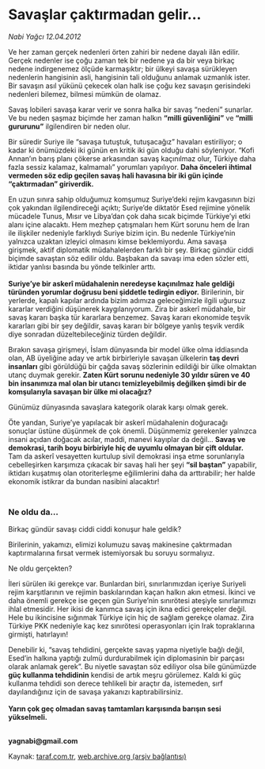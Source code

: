 # Savaşlar çaktırmadan gelir...

*Nabi Yağcı 12.04.2012*

<div class="yazi"><p>Ve her zaman gerçek nedenleri örten zahiri bir nedene dayalı ilân edilir. Gerçek nedenler ise çoğu zaman tek bir nedene ya da bir veya birkaç nedene indirgenemez ölçüde karmaşıktır; bir ülkeyi savaşa sürükleyen nedenlerin hangisinin asli, hangisinin tali olduğunu anlamak uzmanlık ister. Bir savaşın asıl yükünü çekecek olan halk ise çoğu kez savaşın gerisindeki nedenleri bilemez, bilmesi mümkün de olamaz. </p>
<p>Savaş lobileri savaşa karar verir ve sonra halka bir savaş “nedeni” sunarlar. Ve bu neden şaşmaz biçimde her zaman halkın <b>“milli güvenliğini”</b> ve<b> “milli gururunu”</b> ilgilendiren bir neden olur. </p>
<p>Bir süredir Suriye ile “savaşa tutuştuk, tutuşacağız” havaları estiriliyor; o kadar ki önümüzdeki iki günün en kritik iki gün olduğu dahi söyleniyor. “Kofi Annan’ın barış planı çökerse arkasından savaş kaçınılmaz olur, Türkiye daha fazla sessiz kalamaz, kalmamalı” yorumları yapılıyor. <b>Daha önceleri ihtimal vermeden söz edip geçilen savaş hali havasına bir iki gün içinde “çaktırmadan” giriverdik.</b> </p>
<p>En uzun sınıra sahip olduğumuz komşumuz Suriye’deki rejim kavgasının bizi çok yakından ilgilendireceği açıktı; Suriye’de diktatör Esed rejimine yönelik mücadele Tunus, Mısır ve Libya’dan çok daha sıcak biçimde Türkiye’yi etki alanı içine alacaktı. Hem mezhep çatışmaları hem Kürt sorunu hem de İran ile ilişkiler nedeniyle farklıydı Suriye bizim için. Bu nedenle Türkiye’nin yalnızca uzaktan izleyici olmasını kimse beklemiyordu. Ama savaşa girişmek, aktif diplomatik müdahalelerden farklı bir şey. Birkaç gündür ciddi biçimde savaştan söz edilir oldu. Başbakan da savaşı ima eden sözler etti, iktidar yanlısı basında bu yönde telkinler arttı.<br/><br/><b>Suriye’ye bir askerî müdahalenin neredeyse kaçınılmaz hale geldiği türünden yorumlar doğrusu beni şiddetle tedirgin ediyor.</b> Birilerinin, bir yerlerde, kapalı kapılar ardında bizim adımıza geleceğimizle ilgili uğursuz kararlar verdiğini düşünerek kaygılanıyorum. Zira bir askerî müdahale, bir savaş kararı başka tür kararlara benzemez. Savaş kararı ekonomide teşvik kararları gibi bir şey değildir, savaş kararı bir bölgeye yanlış teşvik verdik diye sonradan düzeltebileceğiniz türden değildir. </p>
<p>Bırakın savaşa girişmeyi, İslam dünyasında bir model ülke olma iddiasında olan, AB üyeliğine aday ve artık birbirleriyle savaşan ülkelerin <b>taş devri insanları</b> gibi görüldüğü bir çağda savaş sözlerinin edildiği bir ülke olmaktan utanç duymak gerekir. <b>Zaten Kürt sorunu nedeniyle 30 yıldır süren ve 40 bin insanımıza mal olan bir utancı temizleyebilmiş değilken şimdi bir de komşularıyla savaşan bir ülke mi olacağız? </b></p>
<p>Günümüz dünyasında savaşlara kategorik olarak karşı olmak gerek.</p>
<p>Öte yandan, Suriye’ye yapılacak bir askerî müdahalenin doğuracağı sonuçlar üstüne düşünmek de çok önemli. Düşünmemiz gerekenler yalnızca insani açıdan doğacak acılar, maddi, manevi kayıplar da değil... <b>Savaş ve demokrasi, tarih boyu birbiriyle hiç de uyumlu olmayan bir çift oldular.</b> Tam da askerî vesayetten kurtulup sivil demokrasi inşa etme sorunlarıyla cebelleşirken karşımıza çıkacak bir savaş hali her şeyi <b>“sil baştan”</b> yapabilir, iktidarı kuşatmış olan otoriterleşme eğilimlerini daha da arttırabilir; her halde ekonomik istikrar da bundan nasibini alacaktır!<br/></p>
<p></p>
<h3><br/>Ne oldu da...</h3>
<p>Birkaç gündür savaşı ciddi ciddi konuşur hale geldik? </p>
<p>Birilerinin, yakamızı, elimizi kolumuzu savaş makinesine çaktırmadan kaptırmalarına fırsat vermek istemiyorsak bu soruyu sormalıyız. </p>
<p>Ne oldu gerçekten?</p>
<p>İleri sürülen iki gerekçe var. Bunlardan biri, sınırlarımızdan içeriye Suriyeli rejim karşıtlarının ve rejimin baskılarından kaçan halkın akın etmesi. İkinci ve daha önemli gerekçe ise geçen gün Suriye’nin sınırötesi ateşiyle sınırlarımızı ihlal etmesidir. Her ikisi de kanımca savaş için ikna edici gerekçeler değil. Hele bu ikincisine sığınmak Türkiye için hiç de sağlam gerekçe olamaz. Zira Türkiye PKK nedeniyle kaç kez sınırötesi operasyonları için Irak topraklarına girmişti, hatırlayın! </p>
<p>Denebilir ki, “savaş tehdidini, gerçekte savaş yapma niyetiyle bağlı değil, Esed’in halkına yaptığı zulmü durdurabilmek için diplomasinin bir parçası olarak anlamak gerek”. Bu niyetle savaştan söz ediliyor olsa bile günümüzde <b>güç kullanma tehdidinin</b> kendisi de artık meşru görülemez. Kaldı ki güç kullanma tehdidi son derece tehlikeli bir araçtır da, istemeden, sırf dayılandığınız için de savaşa yakanızı kaptırabilirsiniz.<br/><br/><b>Yarın çok geç olmadan savaş tamtamları karşısında barışın sesi yükselmeli. </b></p>
<p><b><br/>yagnabi@gmail.com</b></p>
</div>

Kaynak: [taraf.com.tr](http://www.taraf.com.tr/nabi-yagci/makale-savaslar-caktirmadan-gelir.htm), [web.archive.org (arşiv bağlantısı)](http://web.archive.org/web/20131107140308/http://www.taraf.com.tr/nabi-yagci/makale-savaslar-caktirmadan-gelir.htm)
